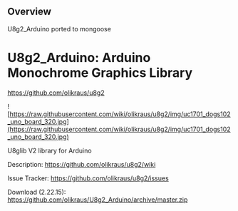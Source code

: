 ## Overview

U8g2_Arduino ported to mongoose

# U8g2_Arduino: Arduino Monochrome Graphics Library
https://github.com/olikraus/u8g2

![https://raw.githubusercontent.com/wiki/olikraus/u8g2/img/uc1701_dogs102_uno_board_320.jpg](https://raw.githubusercontent.com/wiki/olikraus/u8g2/img/uc1701_dogs102_uno_board_320.jpg) 

U8glib V2 library for Arduino

Description: https://github.com/olikraus/u8g2/wiki

Issue Tracker: https://github.com/olikraus/u8g2/issues

Download (2.22.15): https://github.com/olikraus/U8g2_Arduino/archive/master.zip

